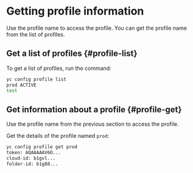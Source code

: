 # Getting profile information

Use the profile name to access the profile. You can get the profile name from the list of profiles.

## Get a list of profiles {#profile-list}

To get a list of profiles, run the command:

```bash
yc config profile list
prod ACTIVE
test
```

## Get information about a profile {#profile-get}

Use the profile name from the previous section to access the profile.

Get the details of the profile named `prod`:

```bash
yc config profile get prod
token: AQAAAAAV6O...
cloud-id: b1gvl...
folder-id: b1g88...
```

